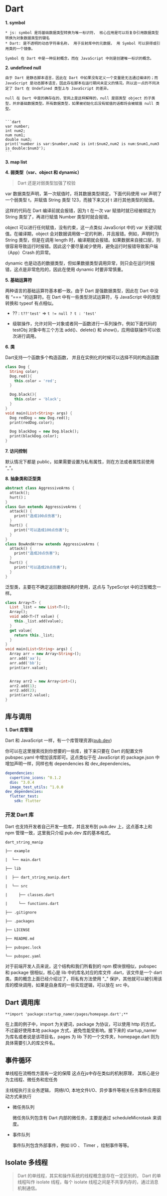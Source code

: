 # Dart

**1. symbol**

    * js: symbol 是将基础数据类型转换为唯一标识符， 核心应用是可以将复杂引用数据类型转换为对象数据类型的键名
    * Dart: 是不透明的动态字符串名称， 用于反射库中的元数据， 用 Symbol 可以获得或引用类的一个镜像。

    Symbol 在 Dart 中是一种反射概念，而在 JavaScript 中则是创建唯一标识的概念。

**2. undefined null**

    由于 Dart 是静态脚本语言，因此在 Dart 中如果没有定义一个变量是无法通过编译的；而 JavaScript 是动态脚本语言，因此存在脚本在运行期间未定义的情况。所以这一点的不同决定了 Dart 在 Undefined 类型上与 JavaScript 的差异。

    null 在 Dart 中是的确存在的，官网上是这样解释的，null 是弱类型 object 的子类型，并非基础数据类型。所有数据类型，如果被初始化后没有赋值的话都将会被赋值 null 类型。


    ```dart
    var number;
    int num2;
    num num1;
    double num3;
    print('number is var:$number,num2 is int:$num2,num2 is num:$num1,num3 is double:$num3');
    ```

**3. map list**

**4. 弱类型（var、object 和 dynamic）**
   > Dart 还是对弱类型加强了校验

   var 数据类型声明，第一次赋值时，将其数据类型绑定。下面代码使用 var 声明了一个弱类型 t，并赋值 String 类型 123，而接下来又对 t 进行其他类型的赋值。

   这样的代码在 Dart 编译前就会报错，因为 t 在一次 var 赋值时就已经被绑定为 String 类型了，再进行赋值 Number 类型时就会报错。

   object 可以进行任何赋值，没有约束，这一点类似 JavaScript 中的 var 关键词赋值。在编译期，object 会对数据调用做一定的判断，并且报错。例如，声明时为 String 类型，但是在调用 length 时，编译期就会报错。如果数据来自接口层，则很容易导致运行时报错。因此这个要尽量减少使用，避免运行时报错导致客户端（App）Crash 的异常。

   dynamic 也是动态的数据类型，但如果数据类型调用异常，则只会在运行时报错，这点是非常危险的，因此在使用 dynamic 时要非常慎重。

**5. 基础运算符**

  两种语言的基础运算符基本都一致。由于 Dart 是强数据类型，因此在 Dart 中没有 “=== ”的运算符。在 Dart 中有一些类型测试运算符，与 JavaScript 中的类型转换和 typeof 有点相似。

  * ?? : `t??'test'` => `t != null ? t : 'test'`

  * 级联操作，允许对同一对象或者同一函数进行一系列操作，例如下面代码的 testObj 对象中有三个方法 add()、delete() 和 show()，应用级联操作可以依次进行调用。

**6. 类**
  
  Dart支持一个函数多个构造函数， 并且在实例化的时候可以选择不同的构造函数

  ```dart
  class Dog {
    String color;
    Dog.red(){
      this.color = 'red';
    }

    Dog.black(){
      this.color = 'black';
    }
  }
  void main(List<String> args) {
    Dog redDog = new Dog.red();
    print(redDog.color);

    Dog blackDog = new Dog.black();
    print(blackDog.color);
  }
  ```

**7. 访问控制**

  默认情况下都是 public，如果需要设置为私有属性，则在方法或者属性前使用 “_”。

**8. 抽象类和泛型类**

```dart
abstract class AggressiveArms {
  attack();
  hurt()；
}
class Gun extends AggressiveArms {
  attack() {
    print("造成100点伤害");
  }
  hurt() {
    print("可以造成100点伤害");
  }
}
class BowAndArrow extends AggressiveArms {
  attack() {
    print("造成20点伤害");
  }
  hurt() {
    print("可以造成20点伤害");
  }
}

```


泛型类，主要在不确定返回数据结构时使用，这点与 TypeScript 中的泛型概念一样。

```dart
class Array<T> {
  List _list = new List<T>();
  Array();
  void add<T>(T value) {
    this._list.add(value);
  }
  get value{
    return this._list;
  }
}
void main(List<String> args) {
  Array arr = new Array<String>();
  arr.add('aa');
  arr.add('bb');
  print(arr.value);


  Array arr2 = new Array<int>();
  arr2.add(1);
  arr2.add(2);
  print(arr2.value);
}

```

## **库与调用**

**1. Dart 库管理**

Dart 和 JavaScript 一样，有一个库管理资源([pub.dev](http://pub.dev/))

你可以在这里搜索找到你想要的一些库，接下来只要在 Dart 的配置文件 pubspec.yaml 中增加该库即可。这点类似于在 JavaScript 的 package.json 中增加声明一样，同样也有 dependencies 和 dev_dependencies。

```yaml
dependencies:
  cupertino_icons: ^0.1.2
  dio: ^3.0.4
  image_test_utils: ^1.0.0
dev_dependencies:
  flutter_test:
    sdk: flutter

```

### **开发 Dart 库**


Dart 也支持开发者自己开发一些库，并且发布到 pub.dev 上，这点基本上和 npm 管理一致，这里我只介绍 pub.dev 库的基本格式。

```
dart_string_manip

├── example

|  └── main.dart

├── lib

|  ├── dart_string_manip.dart

|  └── src

|     ├── classes.dart

|     └── functions.dart

├── .gitignore

├── .packages

├── LICENSE

├── README.md

├── pubspec.lock

└── pubspec.yaml

```

对于前端开发人员来说，这个结构和我们所看到的 npm 模块很相似，pubspec 和 package 很相似，核心是 lib 中的库名对应的库文件 .dart，该文件是一个 dart 类。类的概念上面已经介绍过了，将私有方法使用 "_" 保护，其他就可以被引用该库的模块调用，如果是自身库的一些实现逻辑，可以放在 src 中。


## **Dart 调用库**

`**import 'package:startup_namer/pages/homepage.dart';**`

在上面的例子中，import 为关键词，package 为协议，可以使用 http 的方式，不过最好使用本地 package 方式，避免性能受影响。接下来的 startup_namer 为库名或者说是该项目名，pages 为 lib 下的一个文件夹，homepage.dart 则为具体需要引入的库文件名。


## **事件循环**

单线程在流畅性方面有一定的保障
这点在js中存在类似的机制原理， 其核心是分为主线程、微任务和宏任务

主线程执行主业务逻辑， 网络I/O, 本地文件I/O、异步事件等相关任务事件应用驱动方式来执行

* 微任务队列

  微任务队列包含有 Dart 内部的微任务，主要是通过 scheduleMicrotask 来调度。

* 事件队列

  事件队列包含外部事件，例如 I/O 、 Timer ，绘制事件等等。


## **Isolate 多线程**
> Dart 的单线程，其实和操作系统的线程概念是存在一定区别的， Dart 的单线程叫作 isolate 线程，每个 isolate 线程之间是不共享内存的，通过消息机制通信。











  